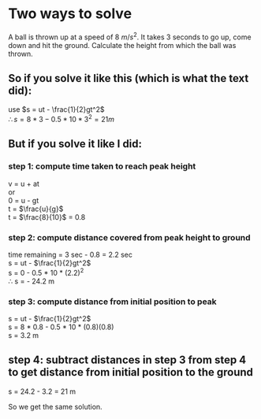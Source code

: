 # Two ways to solve

A ball is thrown up at a speed of 8 $m/s^2$.
It takes 3 seconds to go up, come down and hit the ground.
Calculate the height from which the ball was thrown.

## So if you solve it like this (which is what the text did):

use $s = ut - \frac{1}{2}gt^2$  
$\therefore s = 8*3 - 0.5 * 10 * 3^2 = 21 m$  

## But if you solve it like I did:

### step 1: compute time taken to reach peak height

v = u + at  
or  
0 = u - gt  
t = $\frac{u}{g}$  
t = $\frac{8}{10}$ = 0.8  

### step 2: compute distance covered from peak height to ground

time remaining = 3 sec - 0.8 = 2.2 sec  
s = ut - $\frac{1}{2}gt^2$  
s = 0 - 0.5 * 10 * $(2.2)^2$  
$\therefore$ s = - 24.2 m

### step 3: compute distance from initial position to peak

s = ut - $\frac{1}{2}gt^2$  
s = 8 * 0.8 - 0.5 * 10 * (0.8)(0.8)  
s = 3.2 m

## step 4: subtract distances in step 3 from step 4 to get distance from initial position to the ground

s = 24.2 - 3.2 = 21 m

So we get the same solution.
